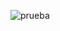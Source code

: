 ![prueba](https://github.com/Handruel/tarea-MI_APP/assets/145388932/6f915d2f-3555-4537-97de-ab826168f59b)
